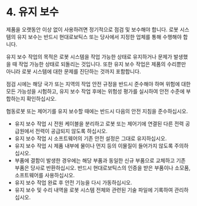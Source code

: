 # 4. 유지 보수

제품을 오랫동안 이상 없이 사용하려면 정기적으로 점검 및 보수해야 합니다. 로봇 시스템의 유지 보수는 반드시 현대로보틱스 또는 당사에서 지정한 업체를 통해 수행해야 합니다.

유지 보수 작업의 목적은 로봇 시스템을 작업 가능한 상태로 유지하거나 문제가 발생했을 때 작업 가능한 상태로 되돌리는 것입니다. 또한 유지 보수 작업은 제품의 수리뿐만 아니라 로봇 시스템에 대한 문제를 진단하는 것까지 포함합니다.

점검 시에는 해당 국가 또는 지역의 작업 안전 규정을 반드시 준수해야 하며 위험에 대한 모든 가능성을 시험하고, 유지 보수 작업 후에는 위험성 평가를 실시하여 안전 수준에 부합하는지 확인하십시오.

협동로봇 또는 제어기를 유지 보수할 때에는 반드시 다음의 안전 지침을 준수하십시오.

* 유지 보수 작업 시 전원 케이블을 분리하고 로봇 또는 제어기에 연결된 다른 전력 공급원에서 전력이 공급되지 않도록 하십시오.
* 유지 보수 작업 시 소프트웨어의 기존 안전 설정은 그대로 유지하십시오.
* 유지 보수 작업 시 제품 내부에 물이나 먼지 등의 이물질이 들어가지 않도록 주의하십시오.
* 부품에 결함이 발생한 경우에는 해당 부품과 동일한 신규 부품으로 교체하고 기존 부품은 당사로 반환하십시오. 반드시 현대로보틱스의 인증을 받은 부품이나 소모품, 소프트웨어를 사용하십시오.
* 유지 보수 작업 완료 후 안전 기능을 다시 가동하십시오.
* 유지 보수 및 수리 내역을 로봇 시스템 전체와 관련된 기술 파일에 기록하여 관리하십시오.
